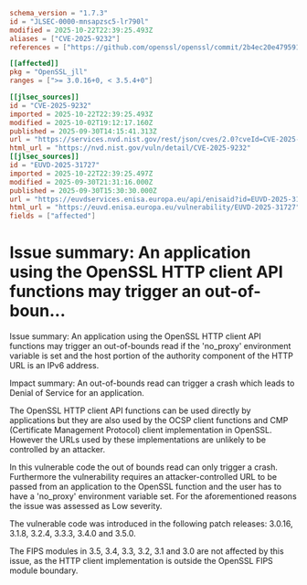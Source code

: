 ```toml
schema_version = "1.7.3"
id = "JLSEC-0000-mnsapzsc5-lr790l"
modified = 2025-10-22T22:39:25.493Z
aliases = ["CVE-2025-9232"]
references = ["https://github.com/openssl/openssl/commit/2b4ec20e47959170422922eaff25346d362dcb35", "https://github.com/openssl/openssl/commit/654dc11d23468a74fc8ea4672b702dd3feb7be4b", "https://github.com/openssl/openssl/commit/7cf21a30513c9e43c4bc3836c237cf086e194af3", "https://github.com/openssl/openssl/commit/89e790ac431125a4849992858490bed6b225eadf", "https://github.com/openssl/openssl/commit/bbf38c034cdabd0a13330abcc4855c866f53d2e0", "https://openssl-library.org/news/secadv/20250930.txt"]

[[affected]]
pkg = "OpenSSL_jll"
ranges = [">= 3.0.16+0, < 3.5.4+0"]

[[jlsec_sources]]
id = "CVE-2025-9232"
imported = 2025-10-22T22:39:25.493Z
modified = 2025-10-02T19:12:17.160Z
published = 2025-09-30T14:15:41.313Z
url = "https://services.nvd.nist.gov/rest/json/cves/2.0?cveId=CVE-2025-9232"
html_url = "https://nvd.nist.gov/vuln/detail/CVE-2025-9232"
[[jlsec_sources]]
id = "EUVD-2025-31727"
imported = 2025-10-22T22:39:25.497Z
modified = 2025-09-30T21:31:16.000Z
published = 2025-09-30T15:30:30.000Z
url = "https://euvdservices.enisa.europa.eu/api/enisaid?id=EUVD-2025-31727"
html_url = "https://euvd.enisa.europa.eu/vulnerability/EUVD-2025-31727"
fields = ["affected"]
```

# Issue summary: An application using the OpenSSL HTTP client API functions may trigger an out-of-boun...

Issue summary: An application using the OpenSSL HTTP client API functions may
trigger an out-of-bounds read if the 'no_proxy' environment variable is set and
the host portion of the authority component of the HTTP URL is an IPv6 address.

Impact summary: An out-of-bounds read can trigger a crash which leads to
Denial of Service for an application.

The OpenSSL HTTP client API functions can be used directly by applications
but they are also used by the OCSP client functions and CMP (Certificate
Management Protocol) client implementation in OpenSSL. However the URLs used
by these implementations are unlikely to be controlled by an attacker.

In this vulnerable code the out of bounds read can only trigger a crash.
Furthermore the vulnerability requires an attacker-controlled URL to be
passed from an application to the OpenSSL function and the user has to have
a 'no_proxy' environment variable set. For the aforementioned reasons the
issue was assessed as Low severity.

The vulnerable code was introduced in the following patch releases:
3.0.16, 3.1.8, 3.2.4, 3.3.3, 3.4.0 and 3.5.0.

The FIPS modules in 3.5, 3.4, 3.3, 3.2, 3.1 and 3.0 are not affected by this
issue, as the HTTP client implementation is outside the OpenSSL FIPS module
boundary.

